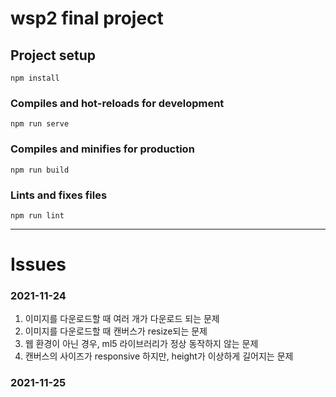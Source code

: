 # wsp2 final project

## Project setup
```
npm install
```

### Compiles and hot-reloads for development
```
npm run serve
```

### Compiles and minifies for production
```
npm run build
```

### Lints and fixes files
```
npm run lint
```

---

# Issues

### 2021-11-24
1. 이미지를 다운로드할 때 여러 개가 다운로드 되는 문제
2. 이미지를 다운로드할 때 캔버스가 resize되는 문제
3. 웹 환경이 아닌 경우, ml5 라이브러리가 정상 동작하지 않는 문제
4. 캔버스의 사이즈가 responsive 하지만, height가 이상하게 길어지는 문제

### 2021-11-25